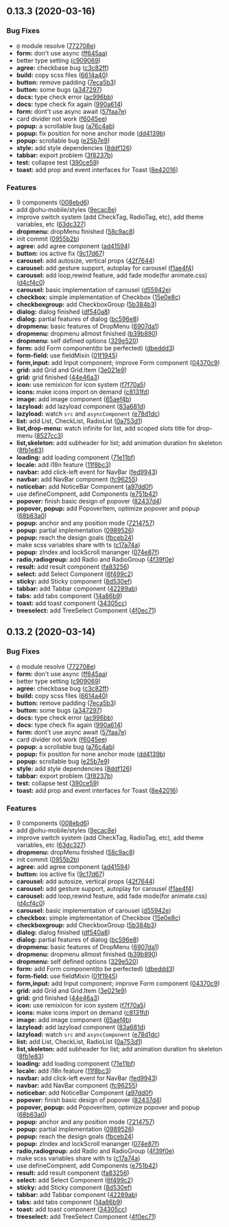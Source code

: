 ## 0.13.3 (2020-03-16)


### Bug Fixes

* `@` module resolve ([772708e](https://github.com/jeffwcx/ohu-mobile/commit/772708e))
* **form:** don't use async ([ff645aa](https://github.com/jeffwcx/ohu-mobile/commit/ff645aa))
* better type setting ([c909069](https://github.com/jeffwcx/ohu-mobile/commit/c909069))
* **agree:** checkbase bug ([c3c82ff](https://github.com/jeffwcx/ohu-mobile/commit/c3c82ff))
* **build:** copy scss files ([6614a40](https://github.com/jeffwcx/ohu-mobile/commit/6614a40))
* **button:** remove padding ([7eca5b3](https://github.com/jeffwcx/ohu-mobile/commit/7eca5b3))
* **button:** some bugs ([a347297](https://github.com/jeffwcx/ohu-mobile/commit/a347297))
* **docs:** type check error ([ac996bb](https://github.com/jeffwcx/ohu-mobile/commit/ac996bb))
* **docs:** type check fix again ([990a614](https://github.com/jeffwcx/ohu-mobile/commit/990a614))
* **form:** dont't use async await ([57faa7e](https://github.com/jeffwcx/ohu-mobile/commit/57faa7e))
* card divider not work ([f6045ee](https://github.com/jeffwcx/ohu-mobile/commit/f6045ee))
* **popup:** a scrollable bug ([a76c4ab](https://github.com/jeffwcx/ohu-mobile/commit/a76c4ab))
* **popup:** fix position for none anchor mode ([dd4139b](https://github.com/jeffwcx/ohu-mobile/commit/dd4139b))
* **popup:** scrollable bug ([e25b7e9](https://github.com/jeffwcx/ohu-mobile/commit/e25b7e9))
* **style:** add style dependencies ([8ddf126](https://github.com/jeffwcx/ohu-mobile/commit/8ddf126))
* **tabbar:** export problem ([3f8237b](https://github.com/jeffwcx/ohu-mobile/commit/3f8237b))
* **test:** collapse test ([390ce59](https://github.com/jeffwcx/ohu-mobile/commit/390ce59))
* **toast:** add prop and event interfaces for Toast ([8e42016](https://github.com/jeffwcx/ohu-mobile/commit/8e42016))


### Features

* 9 components ([008ebd6](https://github.com/jeffwcx/ohu-mobile/commit/008ebd6))
* add @ohu-mobile/styles ([9ecac8e](https://github.com/jeffwcx/ohu-mobile/commit/9ecac8e))
* improve switch system (add CheckTag, RadioTag, etc), add theme variables, etc ([63dc327](https://github.com/jeffwcx/ohu-mobile/commit/63dc327))
* **dropmenu:** dropMenu finished ([58c9ac8](https://github.com/jeffwcx/ohu-mobile/commit/58c9ac8))
* init commit ([0955b2b](https://github.com/jeffwcx/ohu-mobile/commit/0955b2b))
* **agree:** add agree component ([ad41594](https://github.com/jeffwcx/ohu-mobile/commit/ad41594))
* **button:** ios active fix ([9c17d67](https://github.com/jeffwcx/ohu-mobile/commit/9c17d67))
* **carousel:** add autosize, vertical props ([42f7644](https://github.com/jeffwcx/ohu-mobile/commit/42f7644))
* **carousel:** add gesture support, autoplay for carousel ([f1ae4f4](https://github.com/jeffwcx/ohu-mobile/commit/f1ae4f4))
* **carousel:** add loop,rewind feature, add fade mode(for animate.css) ([d4cf4c0](https://github.com/jeffwcx/ohu-mobile/commit/d4cf4c0))
* **carousel:** basic implementation of carousel ([d55942e](https://github.com/jeffwcx/ohu-mobile/commit/d55942e))
* **checkbox:** simple implementation of Checkbox ([15e0e8c](https://github.com/jeffwcx/ohu-mobile/commit/15e0e8c))
* **checkboxgroup:** add CheckboxGroup ([5b384b3](https://github.com/jeffwcx/ohu-mobile/commit/5b384b3))
* **dialog:** dialog finished ([df540a8](https://github.com/jeffwcx/ohu-mobile/commit/df540a8))
* **dialog:** partial features of dialog ([bc596e8](https://github.com/jeffwcx/ohu-mobile/commit/bc596e8))
* **dropmenu:** basic features of DropMenu ([6907da1](https://github.com/jeffwcx/ohu-mobile/commit/6907da1))
* **dropmenu:** dropmenu allmost finished ([b39b890](https://github.com/jeffwcx/ohu-mobile/commit/b39b890))
* **dropmenu:** self defined options ([329e520](https://github.com/jeffwcx/ohu-mobile/commit/329e520))
* **form:** add Form component(to be perfected) ([dbeddd3](https://github.com/jeffwcx/ohu-mobile/commit/dbeddd3))
* **form-field:** use fieldMixin ([01f1945](https://github.com/jeffwcx/ohu-mobile/commit/01f1945))
* **form,input:** add Input component; improve Form component ([04370c9](https://github.com/jeffwcx/ohu-mobile/commit/04370c9))
* **grid:** add Grid and Grid.Item ([3e021e9](https://github.com/jeffwcx/ohu-mobile/commit/3e021e9))
* **grid:** grid finished ([44e46a3](https://github.com/jeffwcx/ohu-mobile/commit/44e46a3))
* **icon:** use remixicon for icon system ([f7f70a5](https://github.com/jeffwcx/ohu-mobile/commit/f7f70a5))
* **icons:** make icons import on demand ([c8131fd](https://github.com/jeffwcx/ohu-mobile/commit/c8131fd))
* **image:** add image component ([65aef4b](https://github.com/jeffwcx/ohu-mobile/commit/65aef4b))
* **lazyload:** add lazyload component ([83a681d](https://github.com/jeffwcx/ohu-mobile/commit/83a681d))
* **lazyload:** watch `src` and `asyncComponent` ([e78d1dc](https://github.com/jeffwcx/ohu-mobile/commit/e78d1dc))
* **list:** add List, CheckList, RadioList ([0a753d1](https://github.com/jeffwcx/ohu-mobile/commit/0a753d1))
* **list,drop-menu:** watch infinite for list, add scoped slots title for drop-menu ([8527cc3](https://github.com/jeffwcx/ohu-mobile/commit/8527cc3))
* **list,skeleton:** add subheader for list; add animation duration fro skeleton ([8fb1e83](https://github.com/jeffwcx/ohu-mobile/commit/8fb1e83))
* **loading:** add loading component ([71e11bf](https://github.com/jeffwcx/ohu-mobile/commit/71e11bf))
* **locale:** add i18n feature ([11f8bc3](https://github.com/jeffwcx/ohu-mobile/commit/11f8bc3))
* **navbar:** add click-left event for NavBar ([fed9943](https://github.com/jeffwcx/ohu-mobile/commit/fed9943))
* **navbar:** add NavBar component ([fc96255](https://github.com/jeffwcx/ohu-mobile/commit/fc96255))
* **noticebar:** add NoticeBar Component ([a97dd0f](https://github.com/jeffwcx/ohu-mobile/commit/a97dd0f))
* use defineCompnent, add Components ([e751b42](https://github.com/jeffwcx/ohu-mobile/commit/e751b42))
* **popover:** finish basic design of popover ([82437d4](https://github.com/jeffwcx/ohu-mobile/commit/82437d4))
* **popover, popup:** add PopoverItem, optimize popover and popup ([68b63a0](https://github.com/jeffwcx/ohu-mobile/commit/68b63a0))
* **popup:** anchor and any position mode ([7214757](https://github.com/jeffwcx/ohu-mobile/commit/7214757))
* **popup:** partial implementation ([0989526](https://github.com/jeffwcx/ohu-mobile/commit/0989526))
* **popup:** reach the design goals ([fbceb24](https://github.com/jeffwcx/ohu-mobile/commit/fbceb24))
* make scss variables share with ts ([c17a74a](https://github.com/jeffwcx/ohu-mobile/commit/c17a74a))
* **popup:** zIndex and lockScroll mananger ([074e87f](https://github.com/jeffwcx/ohu-mobile/commit/074e87f))
* **radio,radiogroup:** add Radio and RadioGroup ([4f39f0e](https://github.com/jeffwcx/ohu-mobile/commit/4f39f0e))
* **result:** add result component ([fa83256](https://github.com/jeffwcx/ohu-mobile/commit/fa83256))
* **select:** add Select Component ([6f499c2](https://github.com/jeffwcx/ohu-mobile/commit/6f499c2))
* **sticky:** add Sticky component ([8d530ef](https://github.com/jeffwcx/ohu-mobile/commit/8d530ef))
* **tabbar:** add Tabbar component ([42289ab](https://github.com/jeffwcx/ohu-mobile/commit/42289ab))
* **tabs:** add tabs component ([14a86b9](https://github.com/jeffwcx/ohu-mobile/commit/14a86b9))
* **toast:** add toast component ([34305cc](https://github.com/jeffwcx/ohu-mobile/commit/34305cc))
* **treeselect:** add TreeSelect Component ([4f0ec71](https://github.com/jeffwcx/ohu-mobile/commit/4f0ec71))



## 0.13.2 (2020-03-14)


### Bug Fixes

* `@` module resolve ([772708e](https://github.com/jeffwcx/ohu-mobile/commit/772708e))
* **form:** don't use async ([ff645aa](https://github.com/jeffwcx/ohu-mobile/commit/ff645aa))
* better type setting ([c909069](https://github.com/jeffwcx/ohu-mobile/commit/c909069))
* **agree:** checkbase bug ([c3c82ff](https://github.com/jeffwcx/ohu-mobile/commit/c3c82ff))
* **build:** copy scss files ([6614a40](https://github.com/jeffwcx/ohu-mobile/commit/6614a40))
* **button:** remove padding ([7eca5b3](https://github.com/jeffwcx/ohu-mobile/commit/7eca5b3))
* **button:** some bugs ([a347297](https://github.com/jeffwcx/ohu-mobile/commit/a347297))
* **docs:** type check error ([ac996bb](https://github.com/jeffwcx/ohu-mobile/commit/ac996bb))
* **docs:** type check fix again ([990a614](https://github.com/jeffwcx/ohu-mobile/commit/990a614))
* **form:** dont't use async await ([57faa7e](https://github.com/jeffwcx/ohu-mobile/commit/57faa7e))
* card divider not work ([f6045ee](https://github.com/jeffwcx/ohu-mobile/commit/f6045ee))
* **popup:** a scrollable bug ([a76c4ab](https://github.com/jeffwcx/ohu-mobile/commit/a76c4ab))
* **popup:** fix position for none anchor mode ([dd4139b](https://github.com/jeffwcx/ohu-mobile/commit/dd4139b))
* **popup:** scrollable bug ([e25b7e9](https://github.com/jeffwcx/ohu-mobile/commit/e25b7e9))
* **style:** add style dependencies ([8ddf126](https://github.com/jeffwcx/ohu-mobile/commit/8ddf126))
* **tabbar:** export problem ([3f8237b](https://github.com/jeffwcx/ohu-mobile/commit/3f8237b))
* **test:** collapse test ([390ce59](https://github.com/jeffwcx/ohu-mobile/commit/390ce59))
* **toast:** add prop and event interfaces for Toast ([8e42016](https://github.com/jeffwcx/ohu-mobile/commit/8e42016))


### Features

* 9 components ([008ebd6](https://github.com/jeffwcx/ohu-mobile/commit/008ebd6))
* add @ohu-mobile/styles ([9ecac8e](https://github.com/jeffwcx/ohu-mobile/commit/9ecac8e))
* improve switch system (add CheckTag, RadioTag, etc), add theme variables, etc ([63dc327](https://github.com/jeffwcx/ohu-mobile/commit/63dc327))
* **dropmenu:** dropMenu finished ([58c9ac8](https://github.com/jeffwcx/ohu-mobile/commit/58c9ac8))
* init commit ([0955b2b](https://github.com/jeffwcx/ohu-mobile/commit/0955b2b))
* **agree:** add agree component ([ad41594](https://github.com/jeffwcx/ohu-mobile/commit/ad41594))
* **button:** ios active fix ([9c17d67](https://github.com/jeffwcx/ohu-mobile/commit/9c17d67))
* **carousel:** add autosize, vertical props ([42f7644](https://github.com/jeffwcx/ohu-mobile/commit/42f7644))
* **carousel:** add gesture support, autoplay for carousel ([f1ae4f4](https://github.com/jeffwcx/ohu-mobile/commit/f1ae4f4))
* **carousel:** add loop,rewind feature, add fade mode(for animate.css) ([d4cf4c0](https://github.com/jeffwcx/ohu-mobile/commit/d4cf4c0))
* **carousel:** basic implementation of carousel ([d55942e](https://github.com/jeffwcx/ohu-mobile/commit/d55942e))
* **checkbox:** simple implementation of Checkbox ([15e0e8c](https://github.com/jeffwcx/ohu-mobile/commit/15e0e8c))
* **checkboxgroup:** add CheckboxGroup ([5b384b3](https://github.com/jeffwcx/ohu-mobile/commit/5b384b3))
* **dialog:** dialog finished ([df540a8](https://github.com/jeffwcx/ohu-mobile/commit/df540a8))
* **dialog:** partial features of dialog ([bc596e8](https://github.com/jeffwcx/ohu-mobile/commit/bc596e8))
* **dropmenu:** basic features of DropMenu ([6907da1](https://github.com/jeffwcx/ohu-mobile/commit/6907da1))
* **dropmenu:** dropmenu allmost finished ([b39b890](https://github.com/jeffwcx/ohu-mobile/commit/b39b890))
* **dropmenu:** self defined options ([329e520](https://github.com/jeffwcx/ohu-mobile/commit/329e520))
* **form:** add Form component(to be perfected) ([dbeddd3](https://github.com/jeffwcx/ohu-mobile/commit/dbeddd3))
* **form-field:** use fieldMixin ([01f1945](https://github.com/jeffwcx/ohu-mobile/commit/01f1945))
* **form,input:** add Input component; improve Form component ([04370c9](https://github.com/jeffwcx/ohu-mobile/commit/04370c9))
* **grid:** add Grid and Grid.Item ([3e021e9](https://github.com/jeffwcx/ohu-mobile/commit/3e021e9))
* **grid:** grid finished ([44e46a3](https://github.com/jeffwcx/ohu-mobile/commit/44e46a3))
* **icon:** use remixicon for icon system ([f7f70a5](https://github.com/jeffwcx/ohu-mobile/commit/f7f70a5))
* **icons:** make icons import on demand ([c8131fd](https://github.com/jeffwcx/ohu-mobile/commit/c8131fd))
* **image:** add image component ([65aef4b](https://github.com/jeffwcx/ohu-mobile/commit/65aef4b))
* **lazyload:** add lazyload component ([83a681d](https://github.com/jeffwcx/ohu-mobile/commit/83a681d))
* **lazyload:** watch `src` and `asyncComponent` ([e78d1dc](https://github.com/jeffwcx/ohu-mobile/commit/e78d1dc))
* **list:** add List, CheckList, RadioList ([0a753d1](https://github.com/jeffwcx/ohu-mobile/commit/0a753d1))
* **list,skeleton:** add subheader for list; add animation duration fro skeleton ([8fb1e83](https://github.com/jeffwcx/ohu-mobile/commit/8fb1e83))
* **loading:** add loading component ([71e11bf](https://github.com/jeffwcx/ohu-mobile/commit/71e11bf))
* **locale:** add i18n feature ([11f8bc3](https://github.com/jeffwcx/ohu-mobile/commit/11f8bc3))
* **navbar:** add click-left event for NavBar ([fed9943](https://github.com/jeffwcx/ohu-mobile/commit/fed9943))
* **navbar:** add NavBar component ([fc96255](https://github.com/jeffwcx/ohu-mobile/commit/fc96255))
* **noticebar:** add NoticeBar Component ([a97dd0f](https://github.com/jeffwcx/ohu-mobile/commit/a97dd0f))
* **popover:** finish basic design of popover ([82437d4](https://github.com/jeffwcx/ohu-mobile/commit/82437d4))
* **popover, popup:** add PopoverItem, optimize popover and popup ([68b63a0](https://github.com/jeffwcx/ohu-mobile/commit/68b63a0))
* **popup:** anchor and any position mode ([7214757](https://github.com/jeffwcx/ohu-mobile/commit/7214757))
* **popup:** partial implementation ([0989526](https://github.com/jeffwcx/ohu-mobile/commit/0989526))
* **popup:** reach the design goals ([fbceb24](https://github.com/jeffwcx/ohu-mobile/commit/fbceb24))
* **popup:** zIndex and lockScroll mananger ([074e87f](https://github.com/jeffwcx/ohu-mobile/commit/074e87f))
* **radio,radiogroup:** add Radio and RadioGroup ([4f39f0e](https://github.com/jeffwcx/ohu-mobile/commit/4f39f0e))
* make scss variables share with ts ([c17a74a](https://github.com/jeffwcx/ohu-mobile/commit/c17a74a))
* use defineCompnent, add Components ([e751b42](https://github.com/jeffwcx/ohu-mobile/commit/e751b42))
* **result:** add result component ([fa83256](https://github.com/jeffwcx/ohu-mobile/commit/fa83256))
* **select:** add Select Component ([6f499c2](https://github.com/jeffwcx/ohu-mobile/commit/6f499c2))
* **sticky:** add Sticky component ([8d530ef](https://github.com/jeffwcx/ohu-mobile/commit/8d530ef))
* **tabbar:** add Tabbar component ([42289ab](https://github.com/jeffwcx/ohu-mobile/commit/42289ab))
* **tabs:** add tabs component ([14a86b9](https://github.com/jeffwcx/ohu-mobile/commit/14a86b9))
* **toast:** add toast component ([34305cc](https://github.com/jeffwcx/ohu-mobile/commit/34305cc))
* **treeselect:** add TreeSelect Component ([4f0ec71](https://github.com/jeffwcx/ohu-mobile/commit/4f0ec71))



